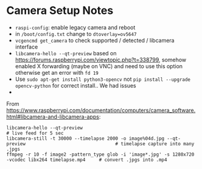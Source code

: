 # Camera Setup Notes
- `raspi-config`: enable legacy camera and reboot
- in `/boot/config.txt` change to `dtoverlay=ov5647`
- `vcgencmd get_camera` to check supported / detected / libcamera interface
- `libcamera-hello --qt-preview` based on https://forums.raspberrypi.com/viewtopic.php?t=338799, somehow enabled X forwarding (maybe on VNC) and need to use this option otherwise get an error with `fd 19`
- Use `sudo apt-get install python3-opencv` not `pip install --upgrade opencv-python` for correct install.. We had issues
- 

From https://www.raspberrypi.com/documentation/computers/camera_software.html#libcamera-and-libcamera-apps:
```
libcamera-hello --qt-preview                                                                            # live feed for 5 sec
libcamera-still -t 30000 --timelapse 2000 -o image%04d.jpg --qt-preview                                 # timelapse capture into many .jpgs
ffmpeg -r 10 -f image2 -pattern_type glob -i 'image*.jpg' -s 1280x720 -vcodec libx264 timelapse.mp4     # convert .jpgs into .mp4
``` 
